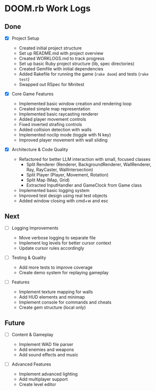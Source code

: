 # DOOM.rb Work Logs

## Done
- [x] Project Setup
  - Created initial project structure
  - Set up README.md with project overview
  - Created WORKLOGS.md to track progress
  - Set up basic Ruby project structure (lib, spec directories)
  - Created Gemfile with initial dependencies
  - Added Rakefile for running the game (`rake doom`) and tests (`rake test`)
  - Swapped out RSpec for Minitest

- [x] Core Game Features
  - Implemented basic window creation and rendering loop
  - Created simple map representation
  - Implemented basic raycasting renderer
  - Added player movement controls
  - Fixed inverted strafing controls
  - Added collision detection with walls
  - Implemented noclip mode (toggle with N key)
  - Improved player movement with wall sliding

- [x] Architecture & Code Quality
  - Refactored for better LLM interaction with small, focused classes
    - Split Renderer (Renderer, BackgroundRenderer, WallRenderer, Ray, RayCaster, WallIntersection)
    - Split Player (Player, Movement, Rotation)
    - Split Map (Map, Grid)
    - Extracted InputHandler and GameClock from Game class
  - Implemented basic logging system
  - Improved test design using real test objects
  - Added window closing with cmd+w and esc

## Next
- [ ] Logging Improvements
  - Move verbose logging to separate file
  - Implement log levels for better cursor context
  - Update cursor rules accordingly

- [ ] Testing & Quality
  - Add more tests to improve coverage
  - Create demo system for replaying gameplay

- [ ] Features
  - Implement texture mapping for walls
  - Add HUD elements and minimap
  - Implement console for commands and cheats
  - Create gem structure (local only)

## Future
- [ ] Content & Gameplay
  - Implement WAD file parser
  - Add enemies and weapons
  - Add sound effects and music

- [ ] Advanced Features
  - Implement advanced lighting
  - Add multiplayer support
  - Create level editor 
